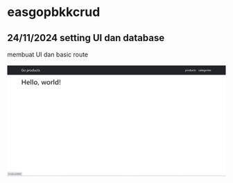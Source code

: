 # easgopbkkcrud
## 24/11/2024 setting UI dan database
membuat UI dan basic route
<br>
<br>
<img src="easpbkkcrud/images/UIWEB.png" alt="Foto Keluarga" width="750"/>
